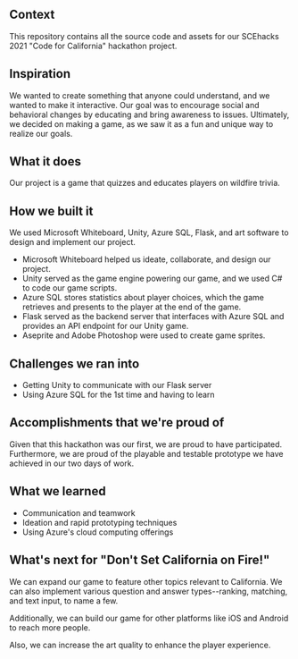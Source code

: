 ## Context
This repository contains all the source code and assets for our SCEhacks 2021 "Code for California" hackathon project.

## Inspiration
We wanted to create something that anyone could understand, and we wanted to make it interactive. Our goal was to encourage social and behavioral changes by educating and bring awareness to issues. Ultimately, we decided on making a game, as we saw it as a fun and unique way to realize our goals.

## What it does
Our project is a game that quizzes and educates players on wildfire trivia.

## How we built it
We used Microsoft Whiteboard, Unity, Azure SQL, Flask, and art software to design and implement our project.

* Microsoft Whiteboard helped us ideate, collaborate, and design our project.
* Unity served as the game engine powering our game, and we used C# to code our game scripts.
* Azure SQL stores statistics about player choices, which the game retrieves and presents to the player at the end of the game. 
* Flask served as the backend server that interfaces with Azure SQL and provides an API endpoint for our Unity game.
* Aseprite and Adobe Photoshop were used to create game sprites.

## Challenges we ran into
- Getting Unity to communicate with our Flask server
- Using Azure SQL for the 1st time and having to learn

## Accomplishments that we're proud of
Given that this hackathon was our first, we are proud to have participated. Furthermore, we are proud of the playable and testable prototype we have achieved in our two days of work.

## What we learned
- Communication and teamwork
- Ideation and rapid prototyping techniques
- Using Azure's cloud computing offerings

## What's next for "Don't Set California on Fire!"
We can expand our game to feature other topics relevant to California. We can also implement various question and answer types--ranking, matching, and text input, to name a few. 

Additionally, we can build our game for other platforms like iOS and Android to reach more people.

Also, we can increase the art quality to enhance the player experience.

